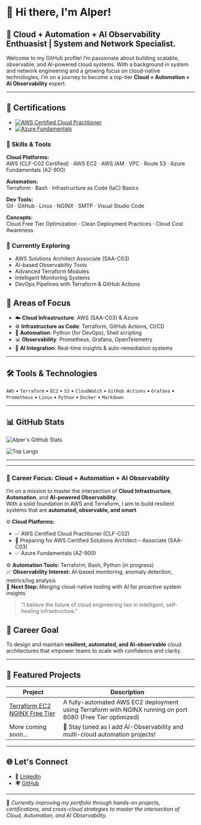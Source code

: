 # 👋 Hi there, I'm Alper!

## 🚀 Cloud + Automation + AI Observability Enthuasist | System and Network Specialist.

Welcome to my GitHub profile! I’m passionate about building scalable, observable, and AI-powered cloud systems. With a background in system and network engineering and a growing focus on cloud-native technologies, I’m on a journey to become a top-tier **Cloud + Automation + AI Observability** expert.

---

## 📜 Certifications

- [![AWS Certified Cloud Practitioner](https://img.shields.io/badge/AWS-Cloud%20Practitioner-orange?style=flat-square&logo=amazonaws&logoColor=white)]([https://www.credly.com/](https://www.credly.com/earner/earned/badge/d967c61b-2824-4ebe-bc10-e8db33f43454))
- [![Azure Fundamentals](https://img.shields.io/badge/Azure-Fundamentals-blue?style=flat-square&logo=microsoftazure&logoColor=white)]([https://www.credly.com/](https://www.credly.com/earner/earned/badge/7e8b011e-cb2d-41fb-94ee-a3846d104e95))


### 🧠 Skills & Tools

**Cloud Platforms:**  
AWS (CLF-C02 Certified) · AWS EC2 · AWS IAM · VPC · Route 53 · Azure Fundamentals (AZ-900)

**Automation:**  
Terraform · Bash · Infrastructure as Code (IaC) Basics

**Dev Tools:**  
Git · GitHub · Linux · NGINX · SMTP · Visual Studio Code

**Concepts:**  
Cloud Free Tier Optimization · Clean Deployment Practices · Cloud Cost Awareness

### 🚀 Currently Exploring

- AWS Solutions Architect Associate (SAA-C03)
- AI-based Observability Tools
- Advanced Terraform Modules
- Intelligent Monitoring Systems
- DevOps Pipelines with Terraform & GitHub Actions


## 🧠 Areas of Focus

- ☁️ **Cloud Infrastructure**: AWS (SAA-C03) & Azure
- ⚙️ **Infrastructure as Code**: Terraform, GitHub Actions, CI/CD
- 🧩 **Automation**: Python (for DevOps), Shell scripting
- 📊 **Observability**: Prometheus, Grafana, OpenTelemetry
- 🤖 **AI Integration**: Real-time insights & auto-remediation systems

---

## 🛠️ Tools & Technologies

`AWS` • `Terraform` • `EC2` • `S3` • `CloudWatch` • `GitHub Actions` • `Grafana` • `Prometheus` • `Linux` • `Python` • `Docker`  • `Markdown`

---

## 📊 GitHub Stats

![Alper's GitHub Stats](https://github-readme-stats.vercel.app/api?username=alpercevizz&show_icons=true&theme=default&hide_border=true)

![Top Langs](https://github-readme-stats.vercel.app/api/top-langs/?username=alpercevizz&layout=compact&hide_border=true&theme=default)

---

---

### 🚀 Career Focus: Cloud + Automation + AI Observability

I’m on a mission to master the intersection of **Cloud Infrastructure**, **Automation**, and **AI-powered Observability**.  
With a solid foundation in AWS and Terraform, I aim to build resilient systems that are **automated, observable, and smart**.

🌐 **Cloud Platforms:**  
- ✅ AWS Certified Cloud Practitioner (CLF-C02)  
- 🧠 Preparing for AWS Certified Solutions Architect – Associate (SAA-C03)  
- ✅ Azure Fundamentals (AZ-900)

⚙️ **Automation Tools:** Terraform, Bash, Python (in progress)  
📈 **Observability Interest:** AI-based monitoring, anomaly detection, metrics/log analysis  
🧠 **Next Step:** Merging cloud-native tooling with AI for proactive system insights

> “I believe the future of cloud engineering lies in intelligent, self-healing infrastructure.”


## 🎯 Career Goal

To design and maintain **resilient, automated, and AI-observable** cloud architectures that empower teams to scale with confidence and clarity.

---

## 📌 Featured Projects

| Project | Description |
|--------|-------------|
| [Terraform EC2 NGINX Free Tier](https://github.com/alpercevizz/terraform-ec2-nginx-free-tier) | A fully-automated AWS EC2 deployment using Terraform with NGINX running on port 8080 (Free Tier optimized) |
| More coming soon... | 🚧 Stay tuned as I add AI-Observability and multi-cloud automation projects! |

---

## 🌐 Let's Connect

- 💼 [LinkedIn](https://www.linkedin.com/in/alper-ceviz-410b12110/)
- 🌍 [GitHub](https://github.com/alpercevizz)

---

🔄 *Currently improving my portfolio through hands-on projects, certifications, and cross-cloud strategies to master the intersection of Cloud, Automation, and AI Observability.*
